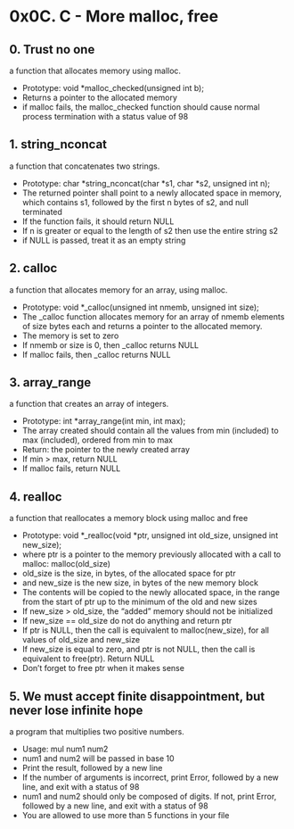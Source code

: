 # 0x0C. C - More malloc, free
## 0. Trust no one
a function that allocates memory using malloc.
* Prototype: void *malloc_checked(unsigned int b);
* Returns a pointer to the allocated memory
* if malloc fails, the malloc_checked function should cause normal process termination with a status value of 98
## 1. string_nconcat
a function that concatenates two strings.
* Prototype: char *string_nconcat(char *s1, char *s2, unsigned int n);
* The returned pointer shall point to a newly allocated space in memory, which contains s1, followed by the first n bytes of s2, and null terminated
* If the function fails, it should return NULL
* If n is greater or equal to the length of s2 then use the entire string s2
* if NULL is passed, treat it as an empty string
## 2. calloc
a function that allocates memory for an array, using malloc.
* Prototype: void *_calloc(unsigned int nmemb, unsigned int size);
* The _calloc function allocates memory for an array of nmemb elements of size bytes each and returns a pointer to the allocated memory.
* The memory is set to zero
* If nmemb or size is 0, then _calloc returns NULL
* If malloc fails, then _calloc returns NULL
## 3. array_range
a function that creates an array of integers.
* Prototype: int *array_range(int min, int max);
* The array created should contain all the values from min (included) to max (included), ordered from min to max
* Return: the pointer to the newly created array
* If min > max, return NULL
* If malloc fails, return NULL
## 4. realloc
a function that reallocates a memory block using malloc and free
* Prototype: void *_realloc(void *ptr, unsigned int old_size, unsigned int new_size);
* where ptr is a pointer to the memory previously allocated with a call to malloc: malloc(old_size)
* old_size is the size, in bytes, of the allocated space for ptr
* and new_size is the new size, in bytes of the new memory block
* The contents will be copied to the newly allocated space, in the range from the start of ptr up to the minimum of the old and new sizes
* If new_size > old_size, the “added” memory should not be initialized
* If new_size == old_size do not do anything and return ptr
* If ptr is NULL, then the call is equivalent to malloc(new_size), for all values of old_size and new_size
* If new_size is equal to zero, and ptr is not NULL, then the call is equivalent to free(ptr). Return NULL
* Don’t forget to free ptr when it makes sense
## 5. We must accept finite disappointment, but never lose infinite hope
a program that multiplies two positive numbers.
* Usage: mul num1 num2
* num1 and num2 will be passed in base 10
* Print the result, followed by a new line
* If the number of arguments is incorrect, print Error, followed by a new line, and exit with a status of 98
* num1 and num2 should only be composed of digits. If not, print Error, followed by a new line, and exit with a status of 98
* You are allowed to use more than 5 functions in your file
